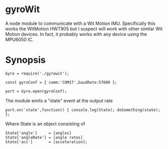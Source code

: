 # gyroWit
A node module to communicate with a Wit Motion IMU. Specifically this works the WitMotion HWT905 but I suspect will work with other similar Wit Motion devices. In fact, it probably works with any device using the MPU6050 IC.

# Synopsis 

    Gyro = require('./gyrowit');

    const gyroConf = { comm:'COM17',baudRate:57600 };

    port = Gyro.open(gyroConf);

The module emits a "state" event at the output rate 

    port.on('state',function() { console.log(State); doSomething(state); };
    
Where State is an object consisting of    

    State['angle']     = [angles]
    State['angleRate'] = [angle rates]
    State['acc']       = [acceleration];
